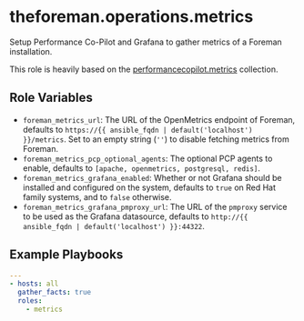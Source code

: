 theforeman.operations.metrics
=============================

Setup Performance Co-Pilot and Grafana to gather metrics of a Foreman installation.

This role is heavily based on the [performancecopilot.metrics](https://github.com/performancecopilot/ansible-pcp) collection.

Role Variables
--------------

* `foreman_metrics_url`: The URL of the OpenMetrics endpoint of Foreman, defaults to `https://{{ ansible_fqdn | default('localhost') }}/metrics`. Set to an empty string (`''`) to disable fetching metrics from Foreman.
* `foreman_metrics_pcp_optional_agents`: The optional PCP agents to enable, defaults to `[apache, openmetrics, postgresql, redis]`.
* `foreman_metrics_grafana_enabled`: Whether or not Grafana should be installed and configured on the system, defaults to `true` on Red Hat family systems, and to `false` otherwise.
* `foreman_metrics_grafana_pmproxy_url`: The URL of the `pmproxy` service to be used as the Grafana datasource, defaults to `http://{{ ansible_fqdn | default('localhost') }}:44322`.

Example Playbooks
-----------------

```yaml
---
- hosts: all
  gather_facts: true
  roles:
    - metrics
```

